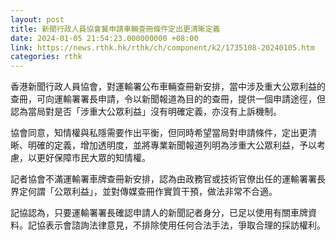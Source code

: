 ```yaml
---
layout: post
title: 新聞行政人員協會冀申請車輛查冊條件定出更清晰定義
date: 2024-01-05 21:54:23.000000000 +08:00
link: https://news.rthk.hk/rthk/ch/component/k2/1735108-20240105.htm
categories: rthk
---
```


香港新聞行政人員協會，對運輸署公布車輛查冊新安排，當中涉及重大公眾利益的查冊，可向運輸署署長申請，令以新聞報道為目的的查冊，提供一個申請途徑，但認為當局對是否「涉重大公眾利益」沒有明確定義，亦沒有上訴機制。

協會同意，知情權與私隱需要作出平衡，但同時希望當局對申請條件，定出更清晰、明確的定義，增加透明度，並將專業新聞報道列明為涉重大公眾利益，予以考慮，以更好保障市民大眾的知情權。

記者協會不滿運輸署車牌查冊新安排，認為由政務官或技術官僚出任的運輸署署長界定何謂「公眾利益」，並對傳媒查冊作實質干預，做法非常不合適。

記協認為，只要運輸署署長確認申請人的新聞記者身分，已足以使用有關車牌資料。記協表示會諮詢法律意見，不排除使用任何合法手法，爭取合理的採訪權利。
